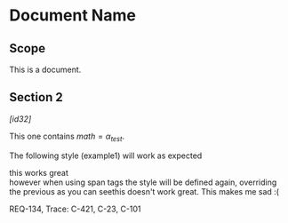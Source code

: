 # Document Name

## Scope

This is a document.

## Section 2

*[id32]*

This one contains $math = \alpha_{test}$.

The following style (example1) will work as expected <div custom-style="example1">this works
 great</div> however when using span tags the style will be defined again, overriding the previous
 as you can see<span custom-style="example2">this doesn't work great</span>. This makes me sad :(

<div custom-style="metadata">REQ-134, Trace: C-421, C-23, C-101</div>
